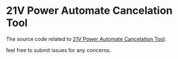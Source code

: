 # 21V Power Automate Cancelation Tool
The source code related to  [21V Power Automate Cancelation Tool](https://www.majun.fun:3007/).

feel free to submit issues for any concerns.
